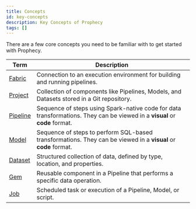 ```yaml
---
title: Concepts
id: key-concepts
description: Key Concepts of Prophecy
tags: []
---
```


There are a few core concepts you need to be familiar with to get started with Prophecy.

| Term                                           | Description                                                                                                                |
| ---------------------------------------------- | -------------------------------------------------------------------------------------------------------------------------- |
| [Fabric](docs/concepts/fabrics/fabrics.md)     | Connection to an execution environment for building and running pipelines.                                                 |
| [Project](docs/concepts/project/project.md)    | Collection of components like Pipelines, Models, and Datasets stored in a Git repository.                                  |
| [Pipeline](docs/concepts/project/pipelines.md) | Sequence of steps using Spark-native code for data transformations. They can be viewed in a **visual** or **code** format. |
| [Model](docs/concepts/project/models.md)       | Sequence of steps to perform SQL-based transformations. They can be viewed in a **visual** or **code** format.             |
| [Dataset](docs/concepts/project/dataset.md)    | Structured collection of data, defined by type, location, and properties.                                                  |
| [Gem](docs/concepts/project/gems.md)           | Reusable component in a Pipeline that performs a specific data operation.                                                  |
| [Job](docs/Orchestration/Orchestration.md)     | Scheduled task or execution of a Pipeline, Model, or script.                                                               |
